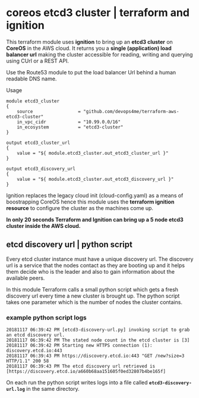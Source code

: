 
# coreos etcd3 cluster | terraform and ignition

This terraform module uses **ignition** to bring up an **etcd3 cluster** on **CoreOS** in the AWS cloud. It returns you a **single (application) load balancer url** making the cluster accessible for reading, writing and querying using CUrl or a REST API.

Use the Route53 module to put the load balancer Url behind a human readable DNS name.

Usage

    module etcd3_cluster
    {
        source                 = "github.com/devops4me/terraform-aws-etcd3-cluster"
        in_vpc_cidr            = "10.99.0.0/16"
        in_ecosystem           = "etcd3-cluster"
    }

    output etcd3_cluster_url
    {
        value = "${ module.etcd3_cluster.out_etcd3_cluster_url }"
    }

    output etcd3_discovery_url
    {
        value = "${ module.etcd3_cluster.out_etcd3_discovery_url }"
    }

Ignition replaces the legacy cloud init (cloud-config.yaml) as a means of boostrapping CoreOS hence this module uses the **terraform ignition resource** to configure the cluster as the machines come up.

**In only 20 seconds Terraform and Ignition can bring up a 5 node etcd3 cluster inside the AWS cloud.**


## etcd discovery url | python script

Every etcd cluster instance must have a unique discovery url. The discovery url is a service that the nodes contact as they are booting up and it helps them decide who is the leader and also to gain information about the available peers.

In this module Terraform calls a small python script which gets a fresh discovery url every time a new cluster is brought up. The python script takes one parameter which is the number of nodes the cluster contains.

### example python script logs

    20181117 06:39:42 PM [etcd3-discovery-url.py] invoking script to grab an etcd discovery url.
    20181117 06:39:42 PM The stated node count in the etcd cluster is [3]
    20181117 06:39:42 PM Starting new HTTPS connection (1): discovery.etcd.io:443
    20181117 06:39:43 PM https://discovery.etcd.io:443 "GET /new?size=3 HTTP/1.1" 200 58
    20181117 06:39:43 PM The etcd discovery url retrieved is [https://discovery.etcd.io/a660b68aa151605f0ed32807b4be165f]

On each run the python script writes logs into a file called **`etcd3-discovery-url.log`** in the same directory.
